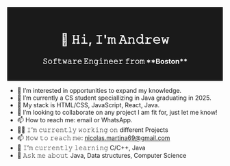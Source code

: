 <div align="center" style="background-color: #1A1A1A; color: white; padding: 20px;">
  <h1>👋 𝙷𝚒, 𝙸'𝚖 𝙰𝚗𝚍𝚛𝚎𝚠</h1>
  <h3>𝚂𝚘𝚏𝚝𝚠𝚊𝚛𝚎 𝙴𝚗𝚐𝚒𝚗𝚎𝚎𝚛 𝚏𝚛𝚘𝚖 **Boston**</h3>
</div>


- 👀 I’m interested in  opportunities to expand my knowledge.
- 🌱 I’m currently a CS student speciallizing in Java graduating in 2025.
- 🌱 My stack is HTML/CSS, JavaScript, React, Java.
- 💞️ I’m looking to collaborate on any project I am fit for, just let me know!
- 📫 How to reach me: email or WhatsApp.
- 👨‍💻 𝙸’𝚖 𝚌𝚞𝚛𝚛𝚎𝚗𝚝𝚕𝚢 𝚠𝚘𝚛𝚔𝚒𝚗𝚐 𝚘𝚗 different Projects
- 📫 𝙷𝚘𝚠 𝚝𝚘 𝚛𝚎𝚊𝚌𝚑 𝚖𝚎: nicolas.martina69@gmail.com
- 📝 𝙸’𝚖 𝚌𝚞𝚛𝚛𝚎𝚗𝚝𝚕𝚢 𝚕𝚎𝚊𝚛𝚗𝚒𝚗𝚐 C/C++, Java
- 💬 𝙰𝚜𝚔 𝚖𝚎 𝚊𝚋𝚘𝚞𝚝 Java, Data structures, Computer Science

<!---
NicoMartina/NicoMartina is a ✨ special ✨ repository because its `README.md` (this file) appears on your GitHub profile.
You can click the Preview link to take a look at your changes.
--->
